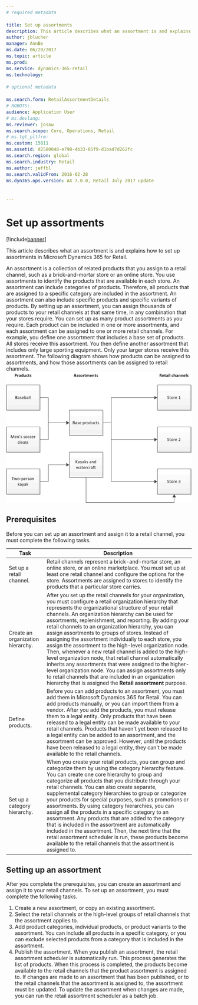 ```yaml
---
# required metadata

title: Set up assortments
description: This article describes what an assortment is and explains how to set up assortments in Microsoft Dynamics 365 for Retail.
author: jblucher
manager: AnnBe
ms.date: 06/20/2017
ms.topic: article
ms.prod: 
ms.service: dynamics-365-retail
ms.technology: 

# optional metadata

ms.search.form: RetailAssortmentDetails
# ROBOTS: 
audience: Application User
# ms.devlang: 
ms.reviewer: josaw
ms.search.scope: Core, Operations, Retail
# ms.tgt_pltfrm: 
ms.custom: 15811
ms.assetid: d2580048-e798-4b33-85f9-d1bad7d262fc
ms.search.region: global
ms.search.industry: Retail
ms.author: jeffbl
ms.search.validFrom: 2016-02-28
ms.dyn365.ops.version: AX 7.0.0, Retail July 2017 update


---
```


# Set up assortments

[!include[banner](includes/banner.md)]


This article describes what an assortment is and explains how to set up assortments in Microsoft Dynamics 365 for Retail.

An assortment is a collection of related products that you assign to a retail channel, such as a brick-and-mortar store or an online store. You use assortments to identify the products that are available in each store. An assortment can include categories of products. Therefore, all products that are assigned to a specific category are included in the assortment. An assortment can also include specific products and specific variants of products. By setting up an assortment, you can assign thousands of products to your retail channels at that same time, in any combination that your stores require. You can set up as many product assortments as you require. Each product can be included in one or more assortments, and each assortment can be assigned to one or more retail channels. For example, you define one assortment that includes a base set of products. All stores receive this assortment. You then define another assortment that includes only large sporting equipment. Only your larger stores receive this assortment. The following diagram shows how products can be assigned to assortments, and how those assortments can be assigned to retail channels. ![Product assortment relationships](./media/assortments_relationship.gif)

## Prerequisites
Before you can set up an assortment and assign it to a retail channel, you must complete the following tasks.

| Task                              | Description                                                                                                                                                                                                                                                                                                                                                                                                                                                                                                                                                                                                                                                                                                                                                                                                                                                                        |
|-----------------------------------|------------------------------------------------------------------------------------------------------------------------------------------------------------------------------------------------------------------------------------------------------------------------------------------------------------------------------------------------------------------------------------------------------------------------------------------------------------------------------------------------------------------------------------------------------------------------------------------------------------------------------------------------------------------------------------------------------------------------------------------------------------------------------------------------------------------------------------------------------------------------------------|
| Set up a retail channel.          | Retail channels represent a brick-and-mortar store, an online store, or an online marketplace. You must set up at least one retail channel and configure the options for the store. Assortments are assigned to stores to identify the products that a particular store carries.                                                                                                                                                                                                                                                                                                                                                                                                                                                                                                                                                                                                   |
| Create an organization hierarchy. | After you set up the retail channels for your organization, you must configure a retail organization hierarchy that represents the organizational structure of your retail channels. An organization hierarchy can be used for assortments, replenishment, and reporting. By adding your retail channels to an organization hierarchy, you can assign assortments to groups of stores. Instead of assigning the assortment individually to each store, you assign the assortment to the high-level organization node. Then, whenever a new retail channel is added to the high-level organization node, that retail channel automatically inherits any assortments that were assigned to the higher-level organization node. You can assign assortments only to retail channels that are included in an organization hierarchy that is assigned the **Retail assortment** purpose. |
| Define products.                  | Before you can add products to an assortment, you must add them in Microsoft Dynamics 365 for Retail. You can add products manually, or you can import them from a vendor. After you add the products, you must release them to a legal entity. Only products that have been released to a legal entity can be made available to your retail channels. Products that haven't yet been released to a legal entity can be added to an assortment, and the assortment can be approved. However, until the products have been released to a legal entity, they can't be made available to the retail channels.                                                                                                                                                                                                                                                                                     |
| Set up a category hierarchy.      | When you create your retail products, you can group and categorize them by using the category hierarchy feature. You can create one core hierarchy to group and categorize all products that you distribute through your retail channels. You can also create separate, supplemental category hierarchies to group or categorize your products for special purposes, such as promotions or assortments. By using category hierarchies, you can assign all the products in a specific category to an assortment. Any products that are added to the category that is included in the assortment are automatically included in the assortment. Then, the next time that the retail assortment scheduler is run, these products become available to the retail channels that the assortment is assigned to.                                            |

## Setting up an assortment
After you complete the prerequisites, you can create an assortment and assign it to your retail channels. To set up an assortment, you must complete the following tasks.

1.  Create a new assortment, or copy an existing assortment.
2.  Select the retail channels or the high-level groups of retail channels that the assortment applies to.
3.  Add product categories, individual products, or product variants to the assortment. You can include all products in a specific category, or you can exclude selected products from a category that is included in the assortment.
4.  Publish the assortment. When you publish an assortment, the retail assortment scheduler is automatically run. This process generates the list of products. When this process is completed, the products become available to the retail channels that the product assortment is assigned to. If changes are made to an assortment that has been published, or to the retail channels that the assortment is assigned to, the assortment must be updated. To update the assortment when changes are made, you can run the retail assortment scheduler as a batch job.




